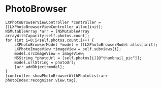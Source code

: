 PhotoBrowser
============
    LXPhotoBrowserViewController *controller = [[LXPhotoBrowserViewController alloc]init];
    NSMutableArray *arr = [NSMutableArray arrayWithCapacity:self.photos.count];
    for (int i=0;i<self.photos.count;i++) {
        LXPhotoBrowserModel *model = [[LXPhotoBrowserModel alloc]init];
        LXPhotoImageView *imageView = self.subviews[i];
        model.srcImageView = imageView;
        NSString *photoUrl = [self.photos[i][@"thumbnail_pic"]];
        model.urlString = photoUrl;
        [arr addObject:model];
    }
    [controller showPhotoBrowserWithPhotoList:arr photoIndex:recognizer.view.tag];
